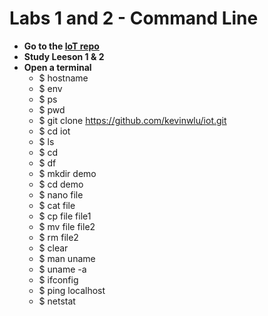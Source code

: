 # Labs 1 and 2 - Command Line

* **Go to the [IoT repo](https://github.com/kevinwlu/iot)**
* **Study Leeson 1 & 2**
* **Open a terminal**
  * $ hostname
  * $ env
  * $ ps
  * $ pwd
  * $ git clone https://github.com/kevinwlu/iot.git
  * $ cd iot
  * $ ls
  * $ cd
  * $ df
  * $ mkdir demo
  * $ cd demo
  * $ nano file
  * $ cat file
  * $ cp file file1
  * $ mv file file2
  * $ rm file2
  * $ clear
  * $ man uname
  * $ uname -a
  * $ ifconfig
  * $ ping localhost
  * $ netstat

